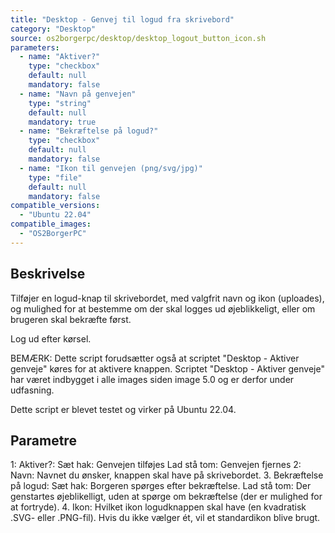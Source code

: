 ```yaml
---
title: "Desktop - Genvej til logud fra skrivebord"
category: "Desktop"
source: os2borgerpc/desktop/desktop_logout_button_icon.sh
parameters:
  - name: "Aktiver?"
    type: "checkbox"
    default: null
    mandatory: false
  - name: "Navn på genvejen"
    type: "string"
    default: null
    mandatory: true
  - name: "Bekræftelse på logud?"
    type: "checkbox"
    default: null
    mandatory: false
  - name: "Ikon til genvejen (png/svg/jpg)"
    type: "file"
    default: null
    mandatory: false
compatible_versions:
  - "Ubuntu 22.04"
compatible_images:
  - "OS2BorgerPC"
---
```


## Beskrivelse
Tilføjer en logud-knap til skrivebordet, med valgfrit navn og ikon (uploades), og mulighed for at bestemme om der skal logges ud øjeblikkeligt, eller om brugeren skal bekræfte først.

Log ud efter kørsel.

BEMÆRK: Dette script forudsætter også at scriptet "Desktop - Aktiver genveje" køres for at aktivere knappen.
Scriptet "Desktop - Aktiver genveje" har været indbygget i alle images siden image 5.0 og er derfor under udfasning.

Dette script er blevet testet og virker på Ubuntu 22.04.

## Parametre
1: Aktiver?:
   Sæt hak: Genvejen tilføjes
   Lad stå tom: Genvejen fjernes
2: Navn: Navnet du ønsker, knappen skal have på skrivebordet.
3. Bekræftelse på logud:
  Sæt hak: Borgeren spørges efter bekræftelse.
  Lad stå tom: Der genstartes øjeblikelligt, uden at spørge om bekræftelse (der er mulighed for at fortryde).
4. Ikon: Hvilket ikon logudknappen skal have (en kvadratisk .SVG- eller .PNG-fil). Hvis du ikke vælger ét, vil et standardikon blive brugt.

